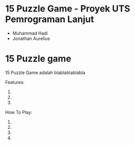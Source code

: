 # 15 Puzzle Game - Proyek UTS Pemrograman Lanjut 

- Muhammad Hadi
- Jonathan Aurelius

# 15 Puzzle game

15 Puzzle Game adalah blablablablabla

Features:

1.
2.
3.

How To Play:

1. 
2.
3.
4.